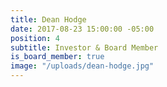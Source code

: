 ```yaml
---
title: Dean Hodge
date: 2017-08-23 15:00:00 -05:00
position: 4
subtitle: Investor & Board Member
is_board_member: true
image: "/uploads/dean-hodge.jpg"
---
```


